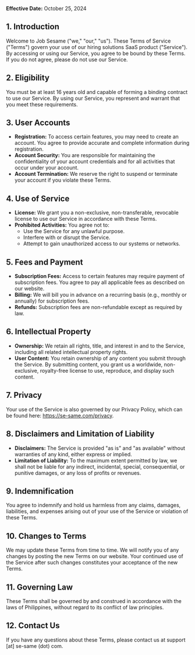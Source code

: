 **Effective Date:** October 25, 2024

## 1. Introduction
Welcome to Job Sesame ("we," "our," "us"). These Terms of Service ("Terms") govern your use of our hiring solutions SaaS product ("Service"). By accessing or using our Service, you agree to be bound by these Terms. If you do not agree, please do not use our Service.

## 2. Eligibility
You must be at least 16 years old and capable of forming a binding contract to use our Service. By using our Service, you represent and warrant that you meet these requirements.

## 3. User Accounts
- **Registration:** To access certain features, you may need to create an account. You agree to provide accurate and complete information during registration.
- **Account Security:** You are responsible for maintaining the confidentiality of your account credentials and for all activities that occur under your account.
- **Account Termination:** We reserve the right to suspend or terminate your account if you violate these Terms.

## 4. Use of Service
- **License:** We grant you a non-exclusive, non-transferable, revocable license to use our Service in accordance with these Terms.
- **Prohibited Activities:** You agree not to:
  - Use the Service for any unlawful purpose.
  - Interfere with or disrupt the Service.
  - Attempt to gain unauthorized access to our systems or networks.

## 5. Fees and Payment
- **Subscription Fees:** Access to certain features may require payment of subscription fees. You agree to pay all applicable fees as described on our website.
- **Billing:** We will bill you in advance on a recurring basis (e.g., monthly or annually) for subscription fees.
- **Refunds:** Subscription fees are non-refundable except as required by law.

## 6. Intellectual Property
- **Ownership:** We retain all rights, title, and interest in and to the Service, including all related intellectual property rights.
- **User Content:** You retain ownership of any content you submit through the Service. By submitting content, you grant us a worldwide, non-exclusive, royalty-free license to use, reproduce, and display such content.

## 7. Privacy
Your use of the Service is also governed by our Privacy Policy, which can be found here: https://se-same.com/privacy.

## 8. Disclaimers and Limitation of Liability
- **Disclaimers:** The Service is provided "as is" and "as available" without warranties of any kind, either express or implied.
- **Limitation of Liability:** To the maximum extent permitted by law, we shall not be liable for any indirect, incidental, special, consequential, or punitive damages, or any loss of profits or revenues.

## 9. Indemnification
You agree to indemnify and hold us harmless from any claims, damages, liabilities, and expenses arising out of your use of the Service or violation of these Terms.

## 10. Changes to Terms
We may update these Terms from time to time. We will notify you of any changes by posting the new Terms on our website. Your continued use of the Service after such changes constitutes your acceptance of the new Terms.

## 11. Governing Law
These Terms shall be governed by and construed in accordance with the laws of Philippines, without regard to its conflict of law principles.

## 12. Contact Us
If you have any questions about these Terms, please contact us at support [at] se-same (dot) com.
